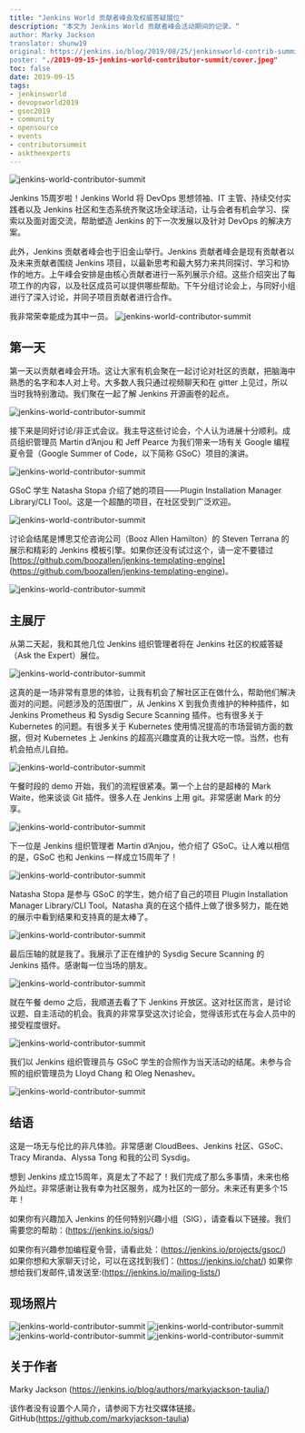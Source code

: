 ```yaml
---
title: "Jenkins World 贡献者峰会及权威答疑展位"
description: "本文为 Jenkins World 贡献者峰会活动期间的记录。“
author: Marky Jackson
translator: shunw19
original: https://jenkins.io/blog/2019/08/25/jenkinsworld-contrib-summit-ask-the-expert-booth/
poster: "./2019-09-15-jenkins-world-contributor-summit/cover.jpeg"
toc: false
date: 2019-09-15
tags:
- jenkinsworld
- devopsworld2019
- gsoc2019
- community
- opensource
- events
- contributorsummit
- asktheexperts
---
```


![jenkins-world-contributor-summit](cover.jpeg)

Jenkins 15周岁啦！Jenkins World 将 DevOps 思想领袖、IT 主管、持续交付实践者以及 Jenkins 社区和生态系统齐聚这场全球活动，让与会者有机会学习、探索以及面对面交流，帮助塑造 Jenkins 的下一次发展以及针对 DevOps 的解决方案。

此外，Jenkins 贡献者峰会也于旧金山举行。Jenkins 贡献者峰会是现有贡献者以及未来贡献者围绕 Jenkins 项目，以最新思考和最大努力来共同探讨、学习和协作的地方。上午峰会安排是由核心贡献者进行一系列展示介绍。这些介绍突出了每项工作的内容，以及社区成员可以提供哪些帮助。下午分组讨论会上，与同好小组进行了深入讨论，并同子项目贡献者进行合作。

我非常荣幸能成为其中一员。
![jenkins-world-contributor-summit](pass-card.jpeg)

## 第一天
第一天以贡献者峰会开场。这让大家有机会聚在一起讨论对社区的贡献，把脑海中熟悉的名字和本人对上号。大多数人我只通过视频聊天和在 gitter 上见过，所以当时我特别激动。我们聚在一起了解 Jenkins 开源画卷的起点。

![jenkins-world-contributor-summit](day-one-start.jpeg)

接下来是同好讨论/非正式会议。我主导这些讨论会，个人认为进展十分顺利。成员组织管理员 Martin d’Anjou 和 Jeff Pearce 为我们带来一场有关 Google 编程夏令营（Google Summer of Code，以下简称 GSoC）项目的演讲。

![jenkins-world-contributor-summit](talk.jpeg)

GSoC 学生 Natasha Stopa 介绍了她的项目——Plugin Installation Manager Library/CLI Tool。这是一个超酷的项目，在社区受到广泛欢迎。

![jenkins-world-contributor-summit](gsoc-student.jpeg)

讨论会结尾是博思艾伦咨询公司（Booz Allen Hamilton）的 Steven Terrana 的展示和精彩的 Jenkins 模板引擎。如果你还没有试过这个，请一定不要错过[https://github.com/boozallen/jenkins-templating-engine] (https://github.com/boozallen/jenkins-templating-engine)。

![jenkins-world-contributor-summit](slide.jpeg)

## 主展厅
从第二天起，我和其他几位 Jenkins 组织管理者将在 Jenkins 社区的权威答疑（Ask the Expert）展位。

![jenkins-world-contributor-summit](author-pic.png)

这真的是一场非常有意思的体验，让我有机会了解社区正在做什么，帮助他们解决面对的问题。问题涉及的范围很广，从 Jenkins X 到我负责维护的种种插件，如 Jenkins Prometheus 和  Sysdig Secure Scanning 插件。也有很多关于 Kubernetes 的问题。有很多关于 Kubernetes 使用情况提高的市场营销方面的数据，但对 Kubernetes 上 Jenkins 的超高兴趣度真的让我大吃一惊。当然，也有机会拍点儿自拍。

![jenkins-world-contributor-summit](pic.png)

午餐时段的 demo 开始，我们的流程很紧凑。第一个上台的是超棒的 Mark Waite，他来谈谈 Git 插件。很多人在 Jenkins 上用 git。非常感谢 Mark 的分享。

![jenkins-world-contributor-summit](presentation.jpg)

下一位是 Jenkins 组织管理者 Martin d’Anjou，他介绍了 GSoC。让人难以相信的是，GSoC 也和 Jenkins 一样成立15周年了！

![jenkins-world-contributor-summit](gsoc-presentation.jpeg)

Natasha Stopa 是参与 GSoC 的学生，她介绍了自己的项目 Plugin Installation Manager Library/CLI Tool。Natasha 真的在这个插件上做了很多努力，能在她的展示中看到结果和支持真的是太棒了。

![jenkins-world-contributor-summit](natasha.jpeg)

最后压轴的就是我了。我展示了正在维护的 Sysdig Secure Scanning 的 Jenkins 插件。感谢每一位当场的朋友。

![jenkins-world-contributor-summit](author-presentation.jpeg)

就在午餐 demo 之后，我顺道去看了下 Jenkins 开放区。这对社区而言，是讨论议题、自主活动的机会。我真的非常享受这次讨论会，觉得该形式在与会人员中的接受程度很好。

![jenkins-world-contributor-summit](jenkins-open-space.jpeg)

我们以 Jenkins 组织管理员与 GSoC 学生的合照作为当天活动的结尾。未参与合照的组织管理员为 Lloyd Chang 和 Oleg Nenashev。

![jenkins-world-contributor-summit](attendee-pic.png)

## 结语
这是一场无与伦比的非凡体验。非常感谢 CloudBees、Jenkins 社区、GSoC、Tracy Miranda、Alyssa Tong 和我的公司 Sysdig。

想到 Jenkins 成立15周年，真是太了不起了！我们完成了那么多事情，未来也格外灿烂。非常感谢让我有幸为社区服务，成为社区的一部分。未来还有更多个15年！

如果你有兴趣加入 Jenkins 的任何特别兴趣小组（SIG），请查看以下链接。我们需要您的帮助：(https://jenkins.io/sigs/)

如果你有兴趣参加编程夏令营，请看此处：(https://jenkins.io/projects/gsoc/)
如果你想和大家聊天讨论，可以在这找到我们：(https://jenkins.io/chat/)
如果你想给我们发邮件,请发送至:(https://jenkins.io/mailing-lists/)

## 现场照片
![jenkins-world-contributor-summit](event-one.png)
![jenkins-world-contributor-summit](event-two.png)
![jenkins-world-contributor-summit](event-three.png)
![jenkins-world-contributor-summit](ask-the-experts.png)

## 关于作者
Marky Jackson (https://jenkins.io/blog/authors/markyjackson-taulia/)

该作者没有设置个人简介，请参阅下方社交媒体链接。
GitHub(https://github.com/markyjackson-taulia)
